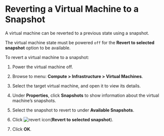 # Reverting a Virtual Machine to a Snapshot

A virtual machine can be reverted to a previous state using a snapshot.

<div class="important">

The virtual machine state must be powered `off` for the **Revert to selected snapshot** option to be available.

</div>

To revert a virtual machine to a snapshot:

1.  Power the virtual machine off.

2.  Browse to menu: **Compute > Infrastructure > Virtual Machines**.

3.  Select the target virtual machine, and open it to view its details.

4.  Under **Properties**, click **Snapshots** to show information about the virtual machine’s snapshots.

5.  Select the snapshot to revert to under **Available Snapshots**.

6.  Click ![revert icon](../images/revert_icon.png)(**Revert to selected snapshot**).

7.  Click **OK**.
